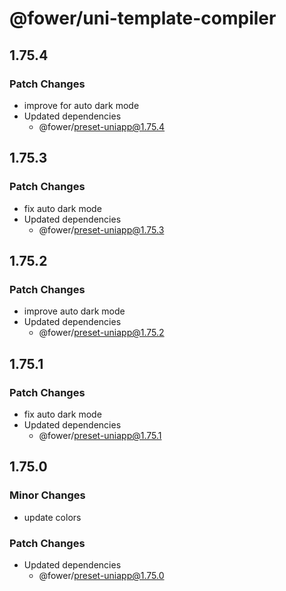 # @fower/uni-template-compiler

## 1.75.4

### Patch Changes

- improve for auto dark mode
- Updated dependencies
  - @fower/preset-uniapp@1.75.4

## 1.75.3

### Patch Changes

- fix auto dark mode
- Updated dependencies
  - @fower/preset-uniapp@1.75.3

## 1.75.2

### Patch Changes

- improve auto dark mode
- Updated dependencies
  - @fower/preset-uniapp@1.75.2

## 1.75.1

### Patch Changes

- fix auto dark mode
- Updated dependencies
  - @fower/preset-uniapp@1.75.1

## 1.75.0

### Minor Changes

- update colors

### Patch Changes

- Updated dependencies
  - @fower/preset-uniapp@1.75.0
